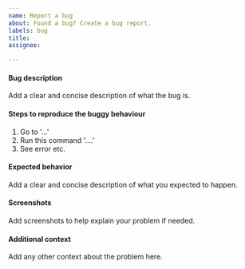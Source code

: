 ```yaml
---
name: Report a bug
about: Found a bug? Create a bug report.
labels: bug
title:
assignee:

---
```


#### Bug description
Add a clear and concise description of what the bug is.

#### Steps to reproduce the buggy behaviour

1. Go to '...' 
2. Run this command '....'
3. See error etc.

#### Expected behavior

Add a clear and concise description of what you expected to happen.

#### Screenshots
Add screenshots to help explain your problem if needed.

#### Additional context
Add any other context about the problem here.
